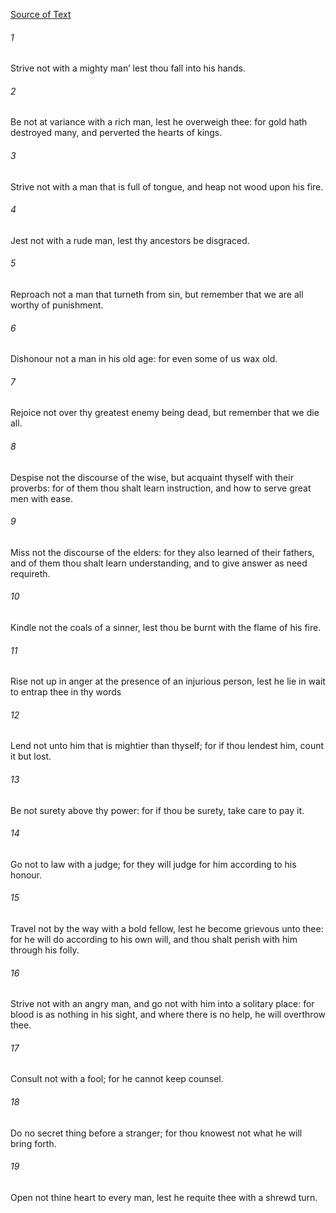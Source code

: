 [Source of Text](https://github.com/scrollmapper/bible_databases_deuterocanonical)

###### 1
Strive not with a mighty man’ lest thou fall into his hands.

###### 2
Be not at variance with a rich man, lest he overweigh thee: for gold hath destroyed many, and perverted the hearts of kings.

###### 3
Strive not with a man that is full of tongue, and heap not wood upon his fire.

###### 4
Jest not with a rude man, lest thy ancestors be disgraced.

###### 5
Reproach not a man that turneth from sin, but remember that we are all worthy of punishment.

###### 6
Dishonour not a man in his old age: for even some of us wax old.

###### 7
Rejoice not over thy greatest enemy being dead, but remember that we die all.

###### 8
Despise not the discourse of the wise, but acquaint thyself with their proverbs: for of them thou shalt learn instruction, and how to serve great men with ease.

###### 9
Miss not the discourse of the elders: for they also learned of their fathers, and of them thou shalt learn understanding, and to give answer as need requireth.

###### 10
Kindle not the coals of a sinner, lest thou be burnt with the flame of his fire.

###### 11
Rise not up in anger at the presence of an injurious person, lest he lie in wait to entrap thee in thy words

###### 12
Lend not unto him that is mightier than thyself; for if thou lendest him, count it but lost.

###### 13
Be not surety above thy power: for if thou be surety, take care to pay it.

###### 14
Go not to law with a judge; for they will judge for him according to his honour.

###### 15
Travel not by the way with a bold fellow, lest he become grievous unto thee: for he will do according to his own will, and thou shalt perish with him through his folly.

###### 16
Strive not with an angry man, and go not with him into a solitary place: for blood is as nothing in his sight, and where there is no help, he will overthrow thee.

###### 17
Consult not with a fool; for he cannot keep counsel.

###### 18
Do no secret thing before a stranger; for thou knowest not what he will bring forth.

###### 19
Open not thine heart to every man, lest he requite thee with a shrewd turn.